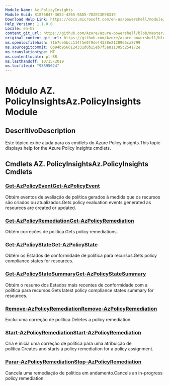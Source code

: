 ```yaml
---
Module Name: Az.PolicyInsights
Module Guid: B1876B47-3652-4265-9AD5-782EC3E98319
Download Help Link: https://docs.microsoft.com/en-us/powershell/module/az.policyinsights
Help Version: 1.1.0.0
Locale: en-US
content_git_url: https://github.com/Azure/azure-powershell/blob/master/src/PolicyInsights/PolicyInsights/help/Az.PolicyInsights.md
original_content_git_url: https://github.com/Azure/azure-powershell/blob/master/src/PolicyInsights/PolicyInsights/help/Az.PolicyInsights.md
ms.openlocfilehash: 71b7ce5bcc114f5e0f9def4328e2120965ca8799
ms.sourcegitcommit: 0b94b9566124331d0b15eb7f5a811305c254172e
ms.translationtype: MT
ms.contentlocale: pt-BR
ms.lasthandoff: 10/15/2019
ms.locfileid: "93595624"
---
```

# <span data-ttu-id="84889-101">Módulo AZ. PolicyInsights</span><span class="sxs-lookup"><span data-stu-id="84889-101">Az.PolicyInsights Module</span></span>
## <span data-ttu-id="84889-102">Descritivo</span><span class="sxs-lookup"><span data-stu-id="84889-102">Description</span></span>
<span data-ttu-id="84889-103">Este tópico exibe ajuda para os cmdlets do Azure Policy insights.</span><span class="sxs-lookup"><span data-stu-id="84889-103">This topic displays help for the Azure Policy Insights cmdlets.</span></span>

## <span data-ttu-id="84889-104">Cmdlets AZ. PolicyInsights</span><span class="sxs-lookup"><span data-stu-id="84889-104">Az.PolicyInsights Cmdlets</span></span>
### [<span data-ttu-id="84889-105">Get-AzPolicyEvent</span><span class="sxs-lookup"><span data-stu-id="84889-105">Get-AzPolicyEvent</span></span>](Get-AzPolicyEvent.md)
<span data-ttu-id="84889-106">Obtém eventos de avaliação de política gerados à medida que os recursos são criados ou atualizados.</span><span class="sxs-lookup"><span data-stu-id="84889-106">Gets policy evaluation events generated as resources are created or updated.</span></span>

### [<span data-ttu-id="84889-107">Get-AzPolicyRemediation</span><span class="sxs-lookup"><span data-stu-id="84889-107">Get-AzPolicyRemediation</span></span>](Get-AzPolicyRemediation.md)
<span data-ttu-id="84889-108">Obtém correções de política.</span><span class="sxs-lookup"><span data-stu-id="84889-108">Gets policy remediations.</span></span>

### [<span data-ttu-id="84889-109">Get-AzPolicyState</span><span class="sxs-lookup"><span data-stu-id="84889-109">Get-AzPolicyState</span></span>](Get-AzPolicyState.md)
<span data-ttu-id="84889-110">Obtém os Estados de conformidade de política para recursos.</span><span class="sxs-lookup"><span data-stu-id="84889-110">Gets policy compliance states for resources.</span></span>

### [<span data-ttu-id="84889-111">Get-AzPolicyStateSummary</span><span class="sxs-lookup"><span data-stu-id="84889-111">Get-AzPolicyStateSummary</span></span>](Get-AzPolicyStateSummary.md)
<span data-ttu-id="84889-112">Obtém o resumo dos Estados mais recentes de conformidade com a política para recursos.</span><span class="sxs-lookup"><span data-stu-id="84889-112">Gets latest policy compliance states summary for resources.</span></span>

### [<span data-ttu-id="84889-113">Remove-AzPolicyRemediation</span><span class="sxs-lookup"><span data-stu-id="84889-113">Remove-AzPolicyRemediation</span></span>](Remove-AzPolicyRemediation.md)
<span data-ttu-id="84889-114">Exclui uma correção de política.</span><span class="sxs-lookup"><span data-stu-id="84889-114">Deletes a policy remediation.</span></span>

### [<span data-ttu-id="84889-115">Start-AzPolicyRemediation</span><span class="sxs-lookup"><span data-stu-id="84889-115">Start-AzPolicyRemediation</span></span>](Start-AzPolicyRemediation.md)
<span data-ttu-id="84889-116">Cria e inicia uma correção de política para uma atribuição de política.</span><span class="sxs-lookup"><span data-stu-id="84889-116">Creates and starts a policy remediation for a policy assignment.</span></span>

### [<span data-ttu-id="84889-117">Parar-AzPolicyRemediation</span><span class="sxs-lookup"><span data-stu-id="84889-117">Stop-AzPolicyRemediation</span></span>](Stop-AzPolicyRemediation.md)
<span data-ttu-id="84889-118">Cancela uma remediação de política em andamento.</span><span class="sxs-lookup"><span data-stu-id="84889-118">Cancels an in-progress policy remediation.</span></span>

